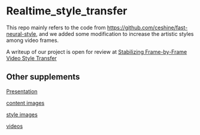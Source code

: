 # Realtime_style_transfer

This repo mainly refers to the code from https://github.com/ceshine/fast-neural-style, and we added some modification to increase the artistic styles among video frames.

A writeup of our project is open for review at [Stabilizing Frame-by-Frame Video Style Transfer](https://drive.google.com/file/d/1GgsT517OfF8BT-H7NAKlxFPF34YtUQ0D/view?usp=sharing)

## Other supplements
[Presentation](https://docs.google.com/presentation/d/1sMV2xGeclQNM30uGG7sri5rLkf1kAMQU-V8M7rtDKJQ/edit?usp=sharing)

[content images](https://drive.google.com/drive/folders/13DXyxzzKBCoTXK8psrS998ah6Q_OUESm?usp=sharing)

[style images](https://drive.google.com/drive/folders/1qQayrb8cJrZUqr--865EiOpuNojUw36S?usp=sharing)

[videos](https://drive.google.com/drive/folders/1zKuwWr74gAlk5fkuI8VTz_R2ctaULS-p?usp=sharing)



